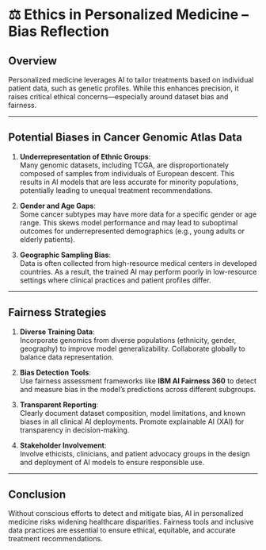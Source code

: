 # ⚖️ Ethics in Personalized Medicine – Bias Reflection

## Overview

Personalized medicine leverages AI to tailor treatments based on individual patient data, such as genetic profiles. While this enhances precision, it raises critical ethical concerns—especially around dataset bias and fairness.

---

## Potential Biases in Cancer Genomic Atlas Data

1. **Underrepresentation of Ethnic Groups**:  
   Many genomic datasets, including TCGA, are disproportionately composed of samples from individuals of European descent. This results in AI models that are less accurate for minority populations, potentially leading to unequal treatment recommendations.

2. **Gender and Age Gaps**:  
   Some cancer subtypes may have more data for a specific gender or age range. This skews model performance and may lead to suboptimal outcomes for underrepresented demographics (e.g., young adults or elderly patients).

3. **Geographic Sampling Bias**:  
   Data is often collected from high-resource medical centers in developed countries. As a result, the trained AI may perform poorly in low-resource settings where clinical practices and patient profiles differ.

---

## Fairness Strategies

1. **Diverse Training Data**:  
   Incorporate genomics from diverse populations (ethnicity, gender, geography) to improve model generalizability. Collaborate globally to balance data representation.

2. **Bias Detection Tools**:  
   Use fairness assessment frameworks like **IBM AI Fairness 360** to detect and measure bias in the model’s predictions across different subgroups.

3. **Transparent Reporting**:  
   Clearly document dataset composition, model limitations, and known biases in all clinical AI deployments. Promote explainable AI (XAI) for transparency in decision-making.

4. **Stakeholder Involvement**:  
   Involve ethicists, clinicians, and patient advocacy groups in the design and deployment of AI models to ensure responsible use.

---

## Conclusion

Without conscious efforts to detect and mitigate bias, AI in personalized medicine risks widening healthcare disparities. Fairness tools and inclusive data practices are essential to ensure ethical, equitable, and accurate treatment recommendations.
